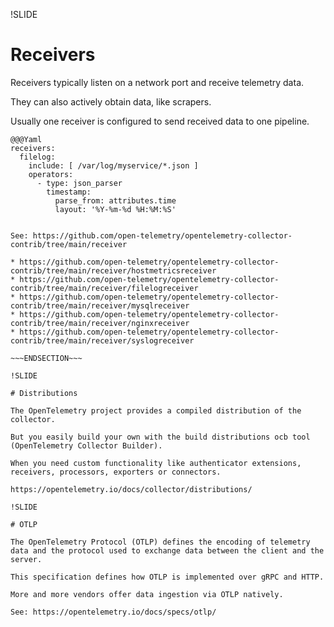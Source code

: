 !SLIDE

# Receivers

Receivers typically listen on a network port and receive telemetry data.

They can also actively obtain data, like scrapers.

Usually one receiver is configured to send received data to one pipeline.

    @@@Yaml
    receivers:
      filelog:
        include: [ /var/log/myservice/*.json ]
        operators:
          - type: json_parser
            timestamp:
              parse_from: attributes.time
              layout: '%Y-%m-%d %H:%M:%S'

~~~SECTION:handouts~~~

See: https://github.com/open-telemetry/opentelemetry-collector-contrib/tree/main/receiver

* https://github.com/open-telemetry/opentelemetry-collector-contrib/tree/main/receiver/hostmetricsreceiver
* https://github.com/open-telemetry/opentelemetry-collector-contrib/tree/main/receiver/filelogreceiver
* https://github.com/open-telemetry/opentelemetry-collector-contrib/tree/main/receiver/mysqlreceiver
* https://github.com/open-telemetry/opentelemetry-collector-contrib/tree/main/receiver/nginxreceiver
* https://github.com/open-telemetry/opentelemetry-collector-contrib/tree/main/receiver/syslogreceiver

~~~ENDSECTION~~~

!SLIDE

# Distributions

The OpenTelemetry project provides a compiled distribution of the collector.

But you easily build your own with the build distributions ocb tool (OpenTelemetry Collector Builder).

When you need custom functionality like authenticator extensions, receivers, processors, exporters or connectors.

https://opentelemetry.io/docs/collector/distributions/

!SLIDE

# OTLP

The OpenTelemetry Protocol (OTLP) defines the encoding of telemetry data and the protocol used to exchange data between the client and the server.

This specification defines how OTLP is implemented over gRPC and HTTP.

More and more vendors offer data ingestion via OTLP natively.

See: https://opentelemetry.io/docs/specs/otlp/
